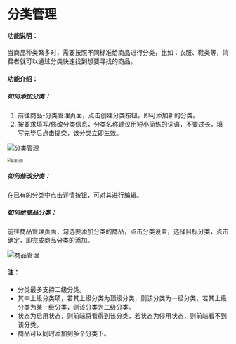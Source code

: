 # 分类管理

#### 功能说明：

当商品种类繁多时，需要按照不同标准给商品进行分类，比如：衣服、鞋类等，消费者就可以通过分类快速找到想要寻找的商品。

#### 功能介绍：

##### **如何添加分类：**

1. 前往商品-分类管理页面，点击创建分类按钮，即可添加新的分类。
2. 按要求填写/修改分类信息，分类名称建议用短小简练的词语，不要过长，填写完毕后点击提交，该分类立即生效。

![分类管理](http://md.stringon.com/img/%7Bfilename%7D%7B.suffix%7D20200911145646.png)

<img src="http://md.stringon.com/img/%7Bfilename%7D%7B.suffix%7D20200914144743.png" alt="新增分类" style="zoom:50%;" />

##### **如何修改分类：**

在已有的分类中点击详情按钮，可对其进行编辑。

##### **如何给商品分类：**

前往商品管理页面，勾选要添加分类的商品，点击分类设置，选择目标分类，点击确定，即完成商品分类的添加。

![商品管理](http://md.stringon.com/img/%7Bfilename%7D%7B.suffix%7D20200911154938.png)

#### 注： 

- 分类最多支持二级分类。
- 其中上级分类项，若其上级分类为顶级分类，则该分类为一级分类，若其上级分类为某一级分类，则该分类为二级分类。
- 状态为启用状态，则前端将看得到该分类，若状态为停用状态，则前端看不到该分类。
- 商品可以同时添加到多个分类下。

